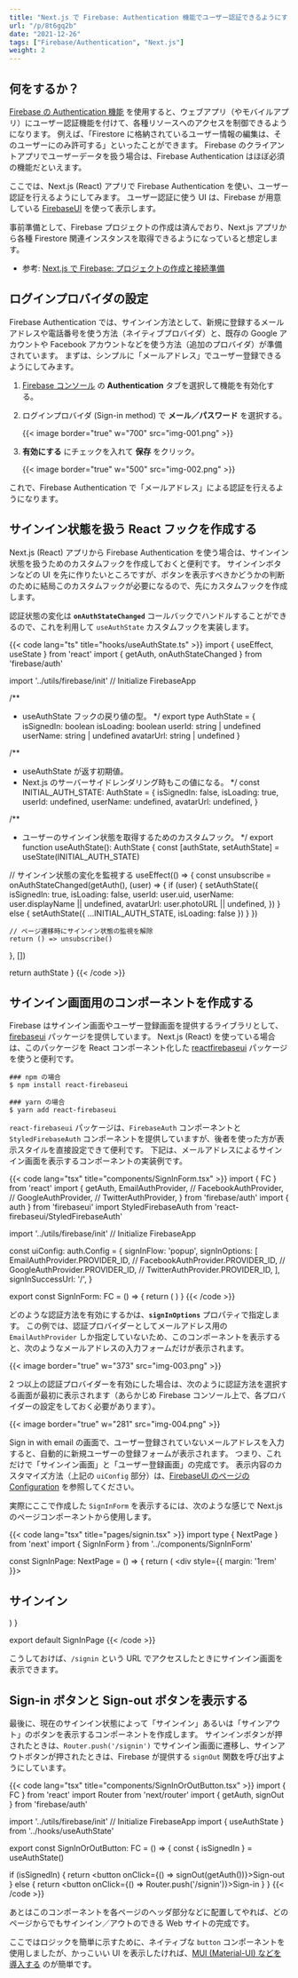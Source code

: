 ```yaml
---
title: "Next.js で Firebase: Authentication 機能でユーザー認証できるようにする"
url: "/p/8t6gq2b"
date: "2021-12-26"
tags: ["Firebase/Authentication", "Next.js"]
weight: 2
---
```


何をするか？
----

[Firebase の Authentication 機能](https://firebase.google.com/docs/auth) を使用すると、ウェブアプリ（やモバイルアプリ）にユーザー認証機能を付けて、各種リソースへのアクセスを制御できるようになります。
例えば、「Firestore に格納されているユーザー情報の編集は、そのユーザーにのみ許可する」といったことができます。
Firebase のクライアントアプリでユーザーデータを扱う場合は、Firebase Authentication はほぼ必須の機能だといえます。

ここでは、Next.js (React) アプリで Firebase Authentication を使い、ユーザー認証を行えるようにしてみます。
ユーザー認証に使う UI は、Firebase が用意している [FirebaseUI](https://firebase.google.com/docs/auth/web/firebaseui) を使って表示します。

事前準備として、Firebase プロジェクトの作成は済んでおり、Next.js アプリから各種 Firestore 関連インスタンスを取得できるようになっていると想定します。

- 参考: [Next.js で Firebase: プロジェクトの作成と接続準備](/p/73eq2cm)


ログインプロバイダの設定
----

Firebase Authentication では、サインイン方法として、新規に登録するメールアドレスや電話番号を使う方法（ネイティブプロバイダ）と、既存の Google アカウントや Facebook アカウントなどを使う方法（追加のプロバイダ）が準備されています。
まずは、シンプルに「メールアドレス」でユーザー登録できるようにしてみます。

1. [Firebase コンソール](https://console.firebase.google.com/) の __Authentication__ タブを選択して機能を有効化する。
2. ログインプロバイダ (Sign-in method) で __メール／パスワード__ を選択する。

    {{< image border="true" w="700" src="img-001.png" >}}

3. __有効にする__ にチェックを入れて __保存__ をクリック。

    {{< image border="true" w="500" src="img-002.png" >}}

これで、Firebase Authentication で「メールアドレス」による認証を行えるようになります。


サインイン状態を扱う React フックを作成する
----

Next.js (React) アプリから Firebase Authentication を使う場合は、サインイン状態を扱うためのカスタムフックを作成しておくと便利です。
サインインボタンなどの UI を先に作りたいところですが、ボタンを表示すべきかどうかの判断のために結局このカスタムフックが必要になるので、先にカスタムフックを作成します。

認証状態の変化は __`onAuthStateChanged`__ コールバックでハンドルすることができるので、これを利用して `useAuthState` カスタムフックを実装します。

{{< code lang="ts" title="hooks/useAuthState.ts" >}}
import { useEffect, useState } from 'react'
import { getAuth, onAuthStateChanged } from 'firebase/auth'

import '../utils/firebase/init' // Initialize FirebaseApp

/**
 * useAuthState フックの戻り値の型。
 */
export type AuthState = {
  isSignedIn: boolean
  isLoading: boolean
  userId: string | undefined
  userName: string | undefined
  avatarUrl: string | undefined
}

/**
 * useAuthState が返す初期値。
 * Next.js のサーバーサイドレンダリング時もこの値になる。
 */
const INITIAL_AUTH_STATE: AuthState = {
  isSignedIn: false,
  isLoading: true,
  userId: undefined,
  userName: undefined,
  avatarUrl: undefined,
}

/**
 * ユーザーのサインイン状態を取得するためのカスタムフック。
 */
export function useAuthState(): AuthState {
  const [authState, setAuthState] = useState(INITIAL_AUTH_STATE)

  // サインイン状態の変化を監視する
  useEffect(() => {
    const unsubscribe = onAuthStateChanged(getAuth(), (user) => {
      if (user) {
        setAuthState({
          isSignedIn: true,
          isLoading: false,
          userId: user.uid,
          userName: user.displayName || undefined,
          avatarUrl: user.photoURL || undefined,
        })
      } else {
        setAuthState({ ...INITIAL_AUTH_STATE, isLoading: false })
      }
    })

    // ページ遷移時にサインイン状態の監視を解除
    return () => unsubscribe()
  }, [])

  return authState
}
{{< /code >}}


サインイン画面用のコンポーネントを作成する
----

Firebase はサインイン画面やユーザー登録画面を提供するライブラリとして、[firebaseui](https://github.com/firebase/firebaseui-web/) パッケージを提供しています。
Next.js (React) を使っている場合は、このパッケージを React コンポーネント化した [reactfirebaseui](https://github.com/firebase/firebaseui-web-react/) パッケージを使うと便利です。

```
### npm の場合
$ npm install react-firebaseui

### yarn の場合
$ yarn add react-firebaseui
```

`react-firebaseui` パッケージは、`FirebaseAuth` コンポーネントと `StyledFirebaseAuth` コンポーネントを提供していますが、後者を使った方が表示スタイルを直接設定できて便利です。
下記は、メールアドレスによるサインイン画面を表示するコンポーネントの実装例です。

{{< code lang="tsx" title="components/SignInForm.tsx" >}}
import { FC } from 'react'
import {
  getAuth,
  EmailAuthProvider,
  // FacebookAuthProvider,
  // GoogleAuthProvider,
  // TwitterAuthProvider,
} from 'firebase/auth'
import { auth } from 'firebaseui'
import StyledFirebaseAuth from 'react-firebaseui/StyledFirebaseAuth'

import '../utils/firebase/init' // Initialize FirebaseApp

const uiConfig: auth.Config = {
  signInFlow: 'popup',
  signInOptions: [
    EmailAuthProvider.PROVIDER_ID,
    // FacebookAuthProvider.PROVIDER_ID,
    // GoogleAuthProvider.PROVIDER_ID,
    // TwitterAuthProvider.PROVIDER_ID,
  ],
  signInSuccessUrl: '/',
}

export const SignInForm: FC = () => {
  return (
    <StyledFirebaseAuth firebaseAuth={getAuth()} uiConfig={uiConfig} />
  )
}
{{< /code >}}

どのような認証方法を有効にするかは、__`signInOptions`__ プロパティで指定します。
この例では、認証プロバイダーとしてメールアドレス用の `EmailAuthProvider` しか指定していないため、このコンポーネントを表示すると、次のようなメールアドレスの入力フォームだけが表示されます。

{{< image border="true" w="373" src="img-003.png" >}}

2 つ以上の認証プロバイダーを有効にした場合は、次のように認証方法を選択する画面が最初に表示されます（あらかじめ Firebase コンソール上で、各プロバイダーの設定をしておく必要があります）。

{{< image border="true" w="281" src="img-004.png" >}}

Sign in with email の画面で、ユーザー登録されていないメールアドレスを入力すると、自動的に新規ユーザーの登録フォームが表示されます。
つまり、これだけで「サインイン画面」と「ユーザー登録画面」の完成です。
表示内容のカスタマイズ方法（上記の `uiConfig` 部分）は、[FirebaseUI のページの Configuration](https://github.com/firebase/firebaseui-web/blob/master/README.md#configuration) を参照してください。

実際にここで作成した `SignInForm` を表示するには、次のような感じで Next.js のページコンポーネントから使用します。

{{< code lang="tsx" title="pages/signin.tsx" >}}
import type { NextPage } from 'next'
import { SignInForm } from '../components/SignInForm'

const SignInPage: NextPage = () => {
  return (
    <div style={{ margin: '1rem' }}>
      <h2>サインイン</h2>
      <SignInForm />
    </div>
  )
}

export default SignInPage
{{< /code >}}

こうしておけば、`/signin` という URL でアクセスしたときにサインイン画面を表示できます。


Sign-in ボタンと Sign-out ボタンを表示する
----

最後に、現在のサインイン状態によって「サインイン」あるいは「サインアウト」のボタンを表示するコンポーネントを作成します。
サインインボタンが押されたときは、`Router.push('/signin')` でサインイン画面に遷移し、サインアウトボタンが押されたときは、Firebase が提供する `signOut` 関数を呼び出すようにしています。

{{< code lang="tsx" title="components/SignInOrOutButton.tsx" >}}
import { FC } from 'react'
import Router from 'next/router'
import { getAuth, signOut } from 'firebase/auth'

import '../utils/firebase/init' // Initialize FirebaseApp
import { useAuthState } from '../hooks/useAuthState'

export const SignInOrOutButton: FC = () => {
  const { isSignedIn } = useAuthState()

  if (isSignedIn) {
    return <button onClick={() => signOut(getAuth())}>Sign-out</button>
  } else {
    return <button onClick={() => Router.push('/signin')}>Sign-in</button>
  }
}
{{< /code >}}

あとはこのコンポーネントを各ページのヘッダ部分などに配置してやれば、どのページからでもサインイン／アウトのできる Web サイトの完成です。

ここではロジックを簡単に示すために、ネイティブな `button` コンポーネントを使用しましたが、かっこいい UI を表示したければ、[MUI (Material-UI) などを導入する](/p/s6djqw3) のが簡単です。


